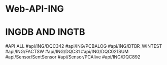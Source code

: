 # Web-API-ING
# INGDB AND INGTB

#API ALL
#api/ING/DQC342
#api/ING/PCBALOG
#api/ING/DTBR_WINTEST
#api/ING/FACTSW
#api/ING/DQC31
#api/ING/DQC021SUM
#api/Sensor/SentSensor
#api/Sensor/PCAlive
#api/ING/DQC892


